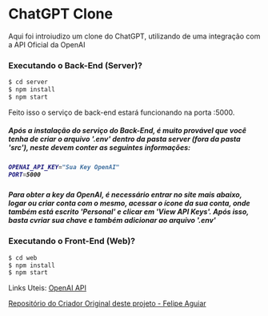 # ChatGPT Clone

<p>Aqui foi introiudizo um clone do ChatGPT, utilizando de uma integração com a API Oficial da OpenAI</p>


### Executando o Back-End (Server)?

```sh
$ cd server
$ npm install
$ npm start
```

Feito isso o serviço de back-end estará funcionando na porta :5000.

<h5> Após a instalação do serviço do Back-End, é muito provável que você tenha de criar o arquivo '.env' dentro da pasta server <strong>(fora da pasta 'src')</strong>, neste devem conter as seguintes informações: <h5/>

```sh
OPENAI_API_KEY="Sua Key OpenAI"
PORT=5000
```


<h5>Para obter a key da OpenAI, é necessário entrar no site mais abaixo, logar ou criar conta com o mesmo, acessar o ícone da sua conta, onde também está escrito 'Personal' e clicar em 'View API Keys'. Após isso, basta cvriar sua chave e também adicionar ao arquivo '.env'</h5>


### Executando o Front-End (Web)?

```sh
$ cd web
$ npm install
$ npm start
```



Links Uteis:
[OpenAI API](https://platform.openai.com)

[Repositório do Criador Original deste projeto - Felipe Aguiar](https://github.com/felipeAguiarCode/node-react-chatgpt-clone)
